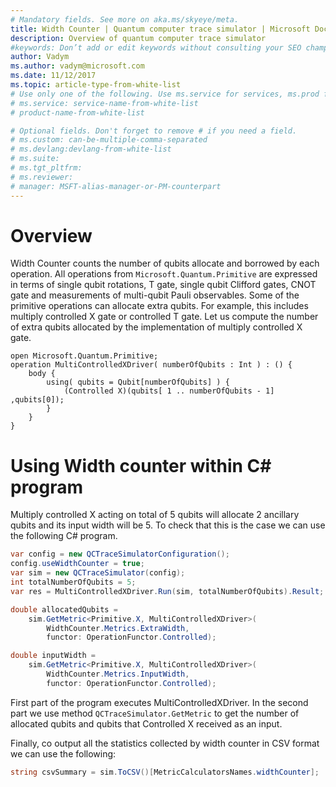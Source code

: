 ```yaml
---
# Mandatory fields. See more on aka.ms/skyeye/meta.
title: Width Counter | Quantum computer trace simulator | Microsoft Docs 
description: Overview of quantum computer trace simulator 
#keywords: Don’t add or edit keywords without consulting your SEO champ. 
author: Vadym 
ms.author: vadym@microsoft.com 
ms.date: 11/12/2017 
ms.topic: article-type-from-white-list 
# Use only one of the following. Use ms.service for services, ms.prod for on-prem. Remove the # before the relevant field. 
# ms.service: service-name-from-white-list
# product-name-from-white-list

# Optional fields. Don't forget to remove # if you need a field.
# ms.custom: can-be-multiple-comma-separated
# ms.devlang:devlang-from-white-list
# ms.suite: 
# ms.tgt_pltfrm:
# ms.reviewer:
# manager: MSFT-alias-manager-or-PM-counterpart
---
```


# Overview

Width Counter counts the number of qubits allocate and borrowed by each operation.
 All operations from `Microsoft.Quantum.Primitive` are expressed in terms of single qubit rotations,
T gate, single qubit Clifford gates, CNOT gate and measurements of multi-qubit
Pauli observables. Some of the primitive operations can allocate extra qubits. For example, this 
includes multiply controlled X gate or controlled T gate. Let us compute the number of extra qubits allocated 
by the implementation of multiply controlled X gate.

```qsharp
open Microsoft.Quantum.Primitive;
operation MultiControlledXDriver( numberOfQubits : Int ) : () {
    body {
        using( qubits = Qubit[numberOfQubits] ) {
            (Controlled X)(qubits[ 1 .. numberOfQubits - 1] ,qubits[0]);
        } 
    }
}
```

# Using Width counter within C# program

Multiply controlled X acting on total of 5 qubits will allocate 2 ancillary qubits 
and its input width will be 5. To check that this is the case we can use the following 
C# program. 

```csharp 
var config = new QCTraceSimulatorConfiguration();
config.useWidthCounter = true;
var sim = new QCTraceSimulator(config);
int totalNumberOfQubits = 5;
var res = MultiControlledXDriver.Run(sim, totalNumberOfQubits).Result;

double allocatedQubits = 
    sim.GetMetric<Primitive.X, MultiControlledXDriver>(
        WidthCounter.Metrics.ExtraWidth,
        functor: OperationFunctor.Controlled); 

double inputWidth =
    sim.GetMetric<Primitive.X, MultiControlledXDriver>(
        WidthCounter.Metrics.InputWidth,
        functor: OperationFunctor.Controlled);
```

First part of the program executes MultiControlledXDriver. In the second part we use method
`QCTraceSimulator.GetMetric` to get the number of allocated qubits and qubits that Controlled X
received as an input. 

Finally, co output all the statistics collected by width counter in CSV format we can 
use the following:
```csharp
string csvSummary = sim.ToCSV()[MetricCalculatorsNames.widthCounter];
```